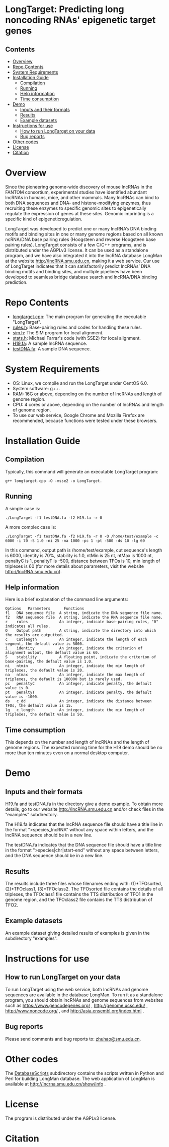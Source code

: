 # LongTarget: Predicting long noncoding RNAs' epigenetic target genes

## Contents

- [Overview](#overview)
- [Repo Contents](#repo-contents)
- [System Requirements](#system-requirements)
- [Installation Guide](#installation-guide)
    + [Compilation](#compilation)
    + [Running](#running)
    + [Help information](#help-information)
    + [Time consumption](#time-consumption)
- [Demo](#demo)
    + [Inputs and their formats](#inputs-and-their-formats)
    + [Results](#results)
    + [Example datasets](#example-datasets)
 - [Instructions for use](#instructions-for-use)
    + [How to run LongTarget on your data](#how-to-run-longtarget-on-your-data)
    + [Bug reports](#bug-reports)
- [Other codes](#other-codes)
- [License](./LICENSE)
- [Citation](#citation)

# Overview
Since the pioneering genome-wide discovery of mouse lncRNAs in the FANTOM consortium, experimental studies have identified abundant lncRNAs in humans, mice, and other mammals. Many lncRNAs can bind to both DNA sequences and DNA- and histone-modifying enzymes, thus recruiting these enzymes to specific genomic sites to epigenetically regulate the expression of genes at these sites. Genomic imprinting is a specific kind of epigeneticregulation. 

LongTarget was developed to predict one or many lncRNA’s DNA binding motifs and binding sites in one or many genome regions based on all known ncRNA/DNA base pairing rules (Hoogsteen and reverse Hoogsteen base pairing rules). LongTarget consists of a few C/C++ programs, and is distributed under the AGPLv3 license. It can be used as a standalone program, and we have also integrated it into the lncRNA database LongMan at the website http://lncRNA.smu.edu.cn, making it a web service. Our use of LongTarget indicates that it can satisfactorily predict lncRNAs’ DNA binding motifs and binding sites, and multiple pipelines have been developed to seamless bridge database search and lncRNA/DNA binding prediction.

# Repo Contents
- [longtarget.cpp](./longtarget.cpp): The main program for generating the executable "LongTarget".
- [rules.h](./rules.h): Base-pairing rules and codes for handling these rules.
- [sim.h](./sim.h):   The SIM program for local alignment.
- [stats.h](./stats.h): Michael Farrar's code (with SSE2) for local alignment.
- [H19.fa](./H19.fa):  A sample lncRNA sequence.  
- [testDNA.fa](./testDNA.fa): A sample DNA sequence. 

# System Requirements
- OS: Linux, we compile and run the LongTarget under CentOS 6.0. 
- System software:	g++.
- RAM: 16G or above, depending on the number of lncRNAs and length of genome region.
- CPU: 4 cores or above, depending on the number of lncRNAs and length of genome region.
- To use our web service, Google Chrome and Mozilla Firefox are recommended, because functions were tested under these browsers. 

# Installation Guide
## Compilation
Typically, this command will generate an executable LongTarget program: 

```
g++ longtarget.cpp -O -msse2 -o LongTarget.
```

## Running 
A simple case is:

```
./LongTarget -f1 testDNA.fa -f2 H19.fa -r 0
```

A more complex case is:

```
./LongTarget -f1 testDNA.fa -f2 H19.fa -r 0 -O /home/test/example -c 6000 -i 70 -S 1.0 -ni 25 -na 1000 -pc 1 -pt -500 -ds 10 -lg 60
```

In this command, output path is /home/test/example, cut sequence's length is 6000, identity is 70%, stability is 1.0, ntMin is 25 nt, ntMax is 1000 nt, penaltyC is 1, penaltyT is -500, distance between TFOs is 10, min length of triplexes is 60 (for more details about parameters, visit the website http://lncRNA.smu.edu.cn).

## Help information
Here is a brief explanation of the command line arguments:

```
Options   Parameters      Functions
f1   DNA sequence file  A string, indicate the DNA sequence file name.
f2   RNA sequence file  A string, indicate the RNA sequence file name.
r    rules              An integer, indicate base-pairing rules, "0" indicates all rules. 
O    Output path        A string, indicate the directory into which the results are outputted.
c    Cutlength          An integer, indicate the length of each segment, the default value is 5000.
i    identity           An integer, indicate the criterion of alignment output, the default value is 60.
S    stability          A floating point, indicate the criterion of base-pairing, the default value is 1.0.
ni   ntmin              An integer, indicate the min length of triplexes, the default value is 20.
na   ntmax              An integer, indicate the max length of triplexes, the default is 100000 but is rarely used.
pc   penaltyC           An integer, indicate penalty, the default value is 0.
pt   penaltyT           An integer, indicate penalty, the default value is -1000.
ds   c_dd               An integer, indicate the distance between TFOs, the default value is 15.
lg   c_length           An integer, indicate the min length of triplexes, the default value is 50.
```

## Time consumption
This depends on the number and length of lncRNAs and the length of genome regions. The expected running time for the H19 demo should be no more than ten minutes even on a normal desktop computer. 

# Demo
## Inputs and their formats
H19.fa and testDNA.fa in the directory give a demo example. To obtain more details, go to our website http://lncRNA.smu.edu.cn and/or check files in the "examples" subdirectory.

The H19.fa indicates that the lncRNA sequence file should have a title line in the format ">species_lncRNA" without any space within letters, and the lncRNA sequence should be in a new line.

The testDNA.fa indicates that the DNA sequence file should have a title line in the format ">species|chr|start-end" without any space between letters, and the DNA sequence should be in a new line.

## Results
The results include three files whose filenames ending with: (1)*TFOsorted, (2)*TFOclass1, 
(3)*TFOclass2. The TFOsorted file contains the details of all triplexes, the TFOclass1 file contains the TTS distribution of TFO1 in the genome region, and the TFOclass2 file contains the TTS distribution of TFO2. 

## Example datasets
An example dataset giving detailed results of examples is given in the subdirectory "examples".

# Instructions for use
## How to run LongTarget on your data
To run LongTarget using the web service, both lncRNAs and genome sequences are available in the database LongMan. To run it as a standalone program, you should obtain lncRNAs and genome sequences from websites such as https://www.gencodegenes.org/ , http://genome.ucsc.edu/ , http://www.noncode.org/ , and http://asia.ensembl.org/index.html . 
  
## Bug reports
Please send comments and bug reports to: zhuhao@smu.edu.cn.

# Other codes
The [DatabaseScripts](./DatabaseScripts) subdirectory contains the scripts written in Python and Perl for building LongMan database. The web application of LongMan is available at http://lncrna.smu.edu.cn/show/info .

# License
The program is distributed under the AGPLv3 license.

# Citation
